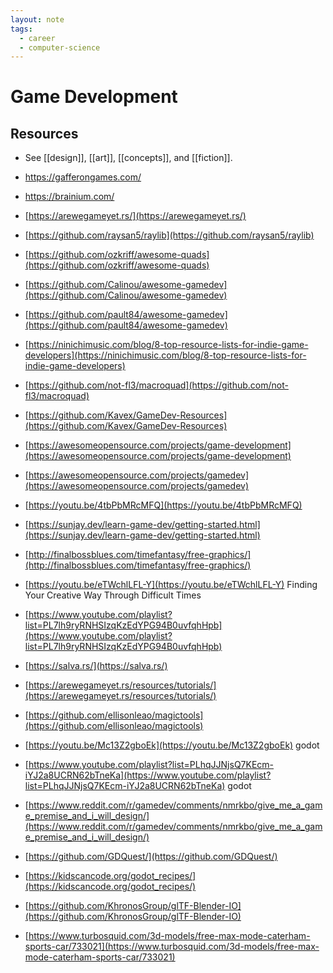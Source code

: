 ```yaml
---
layout: note
tags:
  - career
  - computer-science
---
```


# Game Development


## Resources

- See [[design]], [[art]], [[concepts]], and [[fiction]].

- https://gafferongames.com/

- https://brainium.com/

- [https://arewegameyet.rs/](https://arewegameyet.rs/)

- [https://github.com/raysan5/raylib](https://github.com/raysan5/raylib)

- [https://github.com/ozkriff/awesome-quads](https://github.com/ozkriff/awesome-quads)

- [https://github.com/Calinou/awesome-gamedev](https://github.com/Calinou/awesome-gamedev)

- [https://github.com/pault84/awesome-gamedev](https://github.com/pault84/awesome-gamedev)

- [https://ninichimusic.com/blog/8-top-resource-lists-for-indie-game-developers](https://ninichimusic.com/blog/8-top-resource-lists-for-indie-game-developers)

- [https://github.com/not-fl3/macroquad](https://github.com/not-fl3/macroquad)

- [https://github.com/Kavex/GameDev-Resources](https://github.com/Kavex/GameDev-Resources)

- [https://awesomeopensource.com/projects/game-development](https://awesomeopensource.com/projects/game-development)

- [https://awesomeopensource.com/projects/gamedev](https://awesomeopensource.com/projects/gamedev)

- [https://youtu.be/4tbPbMRcMFQ](https://youtu.be/4tbPbMRcMFQ)

- [https://sunjay.dev/learn-game-dev/getting-started.html](https://sunjay.dev/learn-game-dev/getting-started.html)

- [http://finalbossblues.com/timefantasy/free-graphics/](http://finalbossblues.com/timefantasy/free-graphics/)

- [https://youtu.be/eTWchlLFL-Y](https://youtu.be/eTWchlLFL-Y) Finding Your Creative Way Through Difficult Times

- [https://www.youtube.com/playlist?list=PL7lh9ryRNHSIzqKzEdYPG94B0uvfqhHpb](https://www.youtube.com/playlist?list=PL7lh9ryRNHSIzqKzEdYPG94B0uvfqhHpb)

- [https://salva.rs/](https://salva.rs/)

- [https://arewegameyet.rs/resources/tutorials/](https://arewegameyet.rs/resources/tutorials/)

- [https://github.com/ellisonleao/magictools](https://github.com/ellisonleao/magictools)

- [https://youtu.be/Mc13Z2gboEk](https://youtu.be/Mc13Z2gboEk) godot

- [https://www.youtube.com/playlist?list=PLhqJJNjsQ7KEcm-iYJ2a8UCRN62bTneKa](https://www.youtube.com/playlist?list=PLhqJJNjsQ7KEcm-iYJ2a8UCRN62bTneKa) godot

- [https://www.reddit.com/r/gamedev/comments/nmrkbo/give_me_a_game_premise_and_i_will_design/](https://www.reddit.com/r/gamedev/comments/nmrkbo/give_me_a_game_premise_and_i_will_design/)

- [https://github.com/GDQuest/](https://github.com/GDQuest/)

- [https://kidscancode.org/godot_recipes/](https://kidscancode.org/godot_recipes/)

- [https://github.com/KhronosGroup/glTF-Blender-IO](https://github.com/KhronosGroup/glTF-Blender-IO)

- [https://www.turbosquid.com/3d-models/free-max-mode-caterham-sports-car/733021](https://www.turbosquid.com/3d-models/free-max-mode-caterham-sports-car/733021)
